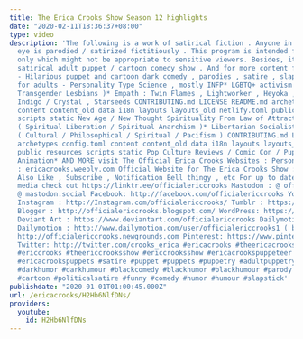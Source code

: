 ```yaml
---
title: The Erica Crooks Show Season 12 highlights
date: "2020-02-11T18:36:37+08:00"
type: video
description: 'The following is a work of satirical fiction . Anyone in the public
  eye is parodied / satirized fictitiously . This program is intended for mature audiences
  only which might not be appropriate to sensitive viewers. Besides, it''s only a
  satirical adult puppet / cartoon comedy show . And for more content from Erica Crooks
  - Hilarious puppet and cartoon dark comedy , parodies , satire , slapstick humor
  for adults - Personality Type Science , mostly INFP* LGBTQ+ activism ( Especially
  Transgender Lesbians )* Empath : Twin Flames , Lightworker , Heyoka , Old Soul ,
  Indigo / Crystal , Starseeds CONTRIBUTING.md LICENSE README.md archetypes config.toml
  content content_old data i18n layouts layouts_old netlify.toml public resources
  scripts static New Age / New Thought Spirituality From Law of Attraction to 5D Earth
  ( Spiritual Liberation / Spiritual Anarchism )* Libertarian Socialist Anarchism
  ( Cultural / Philosophical / Spiritual / Pacifism ) CONTRIBUTING.md LICENSE README.md
  archetypes config.toml content content_old data i18n layouts layouts_old netlify.toml
  public resources scripts static Pop Culture Reviews / Comic Con / Puppets and Cartoon
  Animation* AND MORE visit The Official Erica Crooks Websites : Personal Website
  : ericacrooks.weebly.com Official Website for The Erica Crooks Show : officialericcrooks.weebly.com
  Also Like , Subscribe , Notification Bell thingy , etc For up to date current social
  media check out https://linktr.ee/officialericcrooks Mastodon : @ officialericcrooks
  @ mastodon.social Facebook: http://facebook.com/officialericcrooks YouTube : http://youtube.com/user/officialericc...
  Instagram : http://Instagram.com/officialericcrooks/ Tumblr : https://officialericcrooks.tumblr.com/
  Blogger : http://officialericcrooks.blogspot.com/ WordPress: https://officialericcrooks.wordpress.com
  Deviant Art : https://www.deviantart.com/officialericcrooks Dailymotion : http://www.dailymotion.com/user/officicialericcrooks
  Dailymotion : http://www.dailymotion.com/user/officialericcrooks1 ( backup ) Newgrounds:
  http://officialericcrooks.newgrounds.com Pinterest: https://www.pinterest.com/officialec1/
  Twitter: http://twitter.com/crooks_erica #ericacrooks #theericacrooksshow #ericacrooksshow
  #ericcrooks #theericcrooksshow #ericcrooksshow #ericacrookspuppeteer #ericacrookspuppet
  #ericacrookspuppets #satire #puppet #puppets #puppetry #adultpuppetry #darkcomedy
  #darkhumor #darkhumour #blackcomedy #blackhumor #blackhumour #parody #parodies #cartoons
  #cartoon #politicalsatire #funny #comedy #humor #humour #slapstick'
publishdate: "2020-01-01T01:00:45.000Z"
url: /ericacrooks/H2Hb6NlfDNs/
providers:
  youtube:
    id: H2Hb6NlfDNs
---
```

